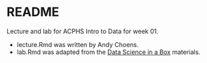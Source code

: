 # README

Lecture and lab for ACPHS Intro to Data for week 01.

- lecture.Rmd was written by Andy Choens.
- lab.Rmd was adapted from the [Data Science in a
  Box](https://datasciencebox.org/index.html) materials.
